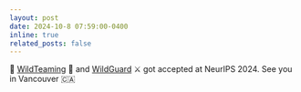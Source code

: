 ```yaml
---
layout: post
date: 2024-10-8 07:59:00-0400
inline: true
related_posts: false
---
```


:tada:  [WildTeaming](https://arxiv.org/pdf/2406.18510) :lion: and  [WildGuard](https://arxiv.org/pdf/2406.18495) :crossed_swords: got accepted at NeurIPS 2024. See you in Vancouver :canada:	 